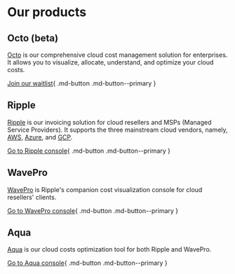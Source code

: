 # Our products

## Octo (beta)

[Octo](https://lp.alphaus.cloud/) is our comprehensive cloud cost management solution for enterprises. It allows you to visualize, allocate, understand, and optimize your cloud costs.

[Join our waitlist](https://lp.alphaus.cloud/){ .md-button .md-button--primary }

## Ripple

[Ripple](https://alphaus.cloud/en/ripple/) is our invoicing solution for cloud resellers and MSPs (Managed Service Providers). It supports the three mainstream cloud vendors, namely, [AWS](https://aws.amazon.com/), [Azure](https://azure.microsoft.com/), and [GCP](https://cloud.google.com/).

[Go to Ripple console](https://app.alphaus.cloud/ripple/){ .md-button .md-button--primary }

## WavePro

[WavePro](https://alphaus.cloud/en/wave/) is Ripple's companion cost visualization console for cloud resellers' clients.

[Go to WavePro console](https://app.alphaus.cloud/wavepro/){ .md-button .md-button--primary }

## Aqua

[Aqua](https://alphaus.cloud/en/aqua/) is our cloud costs optimization tool for both Ripple and WavePro.

[Go to Aqua console](https://app.alphaus.cloud/aqua/){ .md-button .md-button--primary }
